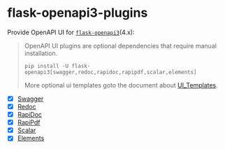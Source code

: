 # flask-openapi3-plugins

Provide OpenAPI UI for [`flask-openapi3`](https://github.com/luolingchun/flask-openapi3)(4.x):

> OpenAPI UI plugins are optional dependencies that require manual installation.
>
> `pip install -U flask-openapi3[swagger,redoc,rapidoc,rapipdf,scalar,elements]`
>
> More optional ui templates goto the document
> about [UI_Templates](https://luolingchun.github.io/flask-openapi3/latest/Usage/UI_Templates/).

- [x] [Swagger](https://github.com/swagger-api/swagger-ui)
- [x] [Redoc](https://github.com/Redocly/redoc)
- [x] [RapiDoc](https://github.com/rapi-doc/RapiDoc)
- [x] [RapiPdf](https://mrin9.github.io/RapiPdf/)
- [x] [Scalar](https://github.com/scalar/scalar)
- [x] [Elements](https://github.com/stoplightio/elements)
